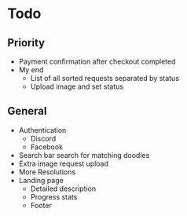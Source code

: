 # Todo

## Priority
- Payment confirmation after checkout completed
- My end
  - List of all sorted requests separated by status
  - Upload image and set status 

## General
- Authentication
  - Discord
  - Facebook
- Search bar search for matching doodles
- Extra image request upload
- More Resolutions
- Landing page
  - Detailed description
  - Progress stats
  - Footer